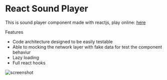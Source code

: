 # React Sound Player
This is sound player component made with reactjs, play online: [here](https://react-sound-player.maxtermax.now.sh)

Features 
- Code architecture designed to be easily testable
- Able to mocking the network layer with fake data for test the component behaviur
- Lazy loading
- Full react hooks

![screenshot](https://i.imgur.com/SiJquJt.png "Logo Title Text 1")


